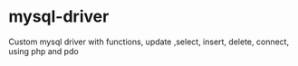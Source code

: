 # mysql-driver
Custom mysql driver with functions, update ,select, insert, delete, connect, using php and pdo